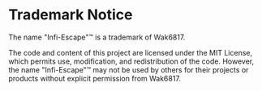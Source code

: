 # Trademark Notice

The name "Infi-Escape"™ is a trademark of Wak6817.

The code and content of this project are licensed under the MIT License, which
permits use, modification, and redistribution of the code. However, the name
"Infi-Escape"™ may not be used by others for their projects or products without
explicit permission from Wak6817.